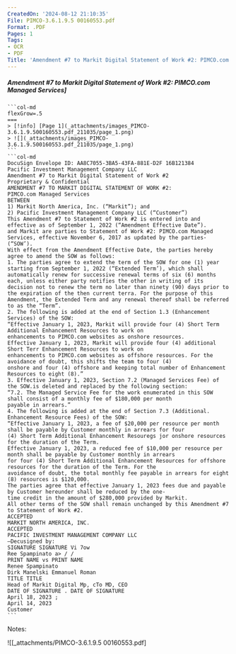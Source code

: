 ```yaml
---
CreatedOn: '2024-08-12 21:10:35'
File: PIMCO-3.6.1.9.5 00160553.pdf
Format: .PDF
Pages: 1
Tags:
- OCR
- PDF
Title: 'Amendment #7 to Markit Digital Statement of Work #2: PIMCO.com Managed Services'
---
```


##### Amendment #7 to Markit Digital Statement of Work #2: PIMCO.com Managed Services]

  
````col
```col-md
flexGrow=.5
===
> [!info] [Page 1](_attachments/images_PIMCO-3.6.1.9.500160553.pdf_211035/page_1.png)
> ![](_attachments/images_PIMCO-3.6.1.9.500160553.pdf_211035/page_1.png)
```  
```col-md
DocuSign Envelope ID: AA8C7055-3BA5-43FA-881E-D2F 16B121384  
Pacific Investment Management Company LLC
Amendment #7 to Markit Digital Statement of Work #2  
Proprietary & Confidential  
AMENDMENT #7 TO MARKIT DIGITAL STATEMENT OF WORK #2:
PIMCO.com Managed Services  
BETWEEN  
1) Markit North America, Inc. (“Markit”); and  
2) Pacific Investment Management Company LLC (“Customer”)  
This Amendment #7 to Statement of Work #2 is entered into and effective as of September 1, 2022 (“Amendment Effective Date”).
and Markit are parties to Statement of Work #2: PIMCO.com Managed Services, effective November 6, 2017 as updated by the parties-(“SOW’).  
With effect from the Amendment Effective Date, the parties hereby agree to amend the SOW as follows:  
1. The parties agree to extend the term of the SOW for one (1) year starting from September 1, 2022 (“Extended Term’), which shall
automatically renew for successive renewal terms of six (6) months each, unless either party notifies the other in writing of its
decision not to renew the term no later than ninety (90) days prior to the expiration of the then current terra. For the purpose of this  
Amendment, the Extended Term and any renewal thereof shall be referred to as the “Term”.  
2. The following is added at the end of Section 1.3 (Enhancement Services) of the SOW:  
“Effective January 1, 2023, Markit will provide four (4) Short Term Additional Enhancement Resources to work on  
enhancements to PIMCO.com websites as onshore resources.  
Effective January 1, 2023, Markit will provide four (4) additional Short Terr Enhancement Resources to work on
enhancements to PIMCO.com websites as offshore resources. For the avoidance of doubt, this shifts the team to four (4)  
onshore and four (4) offshore and keeping total number of Enhancement Resources to eight (8).”  
3. Effective January 1, 2023, Section 7.2 (Managed Services Fee) of the SOW.is deleted and replaced by the following section:  
“7.2. The Managed Service Fee for the work enumerated in this SOW shall consist of a monthly fee of $180,000 per month  
payable in arrears.”  
4. The following is added at the end of Section 7.3 (Additional. Enhancement Resource Fees) of the SOW:  
“Effective January 1, 2023, a fee of $20,000 per resource per month shall be payable by Customer monthly in arrears for four  
(4) Short Term Additional Enhancement Resouregs jor onshore resources for the duration of the Term.  
Effective January 1, 2023, a reduced fee of $10,000 per resource per month shall be payable by Customer monthly in arrears
for four (4) Short Term Additional Enhancement Resources for offshore resources for the duration of the Term. For the  
avoidance of doubt, the total monthly fee payable in arrears for eight (8) resources is $120,000.  
The parties agree that effective January 1, 2023 fees due and payable by Customer hereunder shall be reduced by the one-  
time credit in the amount of $280,000 provided by Markit.  
All other terms of the SOW shall remain unchanged by this Amendment #7 to Statement of Work #2.  
ACCEPTED
MARKIT NORTH AMERICA, INC.  
ACCEPTED
PACIFIC INVESTMENT MANAGEMENT COMPANY LLC  
—Decusigned by:  
SIGNATURE SIGNATURE Vi 7ow
Ree Spampinato a> / /
PRINT NAME vs PRINT NAME
Renee Spampinato
Dirk Manelski Emmanuel Roman
TITLE TITLE
Head of Markit Digital Mp, cTo MD, CEO
DATE OF SIGNATURE . DATE OF SIGNATURE
April 18, 2023 ;
April 14, 2023  
Customer  
```
````
Notes:  


![[_attachments/PIMCO-3.6.1.9.5 00160553.pdf]